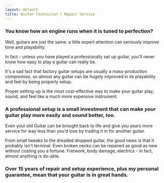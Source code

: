 ```yaml
---
layout: default
title: Guitar Technician / Repair Service
---
```


<p><h3>You know how an engine runs when it is tuned to perfection?</h3></p>
<p>Well, guitars are just the same: a little expert attention can seriously improve tone and playability. 
</p><p>
In fact - unless you have played a professionally set up guitar, you'll never know how easy to play a guitar can really be.
</p><p>
It's a sad fact that factory guitar setups are usually a mass-production compromise, so almost any guitar can be hugely improved in its playability and feel by being properly setup. 
</p><p>
Proper setting-up is the most cost-effective way to make your guitar play, sound, and feel like a much more expensive instrument. 
</p><p>
<h3>A professional setup is a small investment that can make <em>your</em> guitar play more easily and sound better, too.</h3>
</p><p>
Even your old Guitar can be brought back to life and give you years more service for way less than you'd lose by trading it in for another guitar. 
<p>
From small tweaks to the dreaded dropped guitar, the good news is that it probably isn't terminal. Even broken necks can be repaired as good as new without costing you a fortune. 
Fretwork, body damage, electrics - in fact, almost anything is do-able.</p>

<p>
<h3>Over 15 years of repair and setup experience, plus my personal guarantee, mean that your guitar is in great hands.</h3>
</p>

